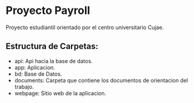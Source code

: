 # Proyecto Payroll
Proyecto estudiantil orientado por el centro universitario Cujae.

## Estructura de Carpetas:
- api: Api hacia la base de datos.
- app: Aplicacion.
- bd: Base de Datos.
- documents: Carpeta que contiene los documentos de orientacion del trabajo.
- webpage: Sitio web de la aplicacion.